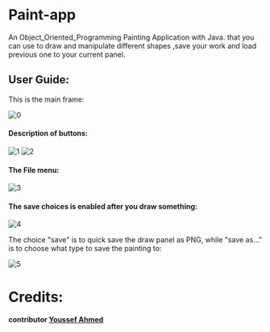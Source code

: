 # Paint-app 
An Object_Oriented_Programming Painting Application with Java. that you can use to draw and manipulate different shapes 
,save your work and load previous one to your current panel.

## User Guide: 
This is the main frame: 

![0](https://user-images.githubusercontent.com/16628980/30483445-3e84ab6e-9a27-11e7-9281-17b82dd3c34c.JPG)

####	Description of buttons: 

![1](https://user-images.githubusercontent.com/16628980/30483210-5a605f96-9a26-11e7-8929-02f8e33be729.JPG)
![2](https://user-images.githubusercontent.com/16628980/30483211-5a6daade-9a26-11e7-993f-086bd383caf3.JPG)

#### The File menu: 

![3](https://user-images.githubusercontent.com/16628980/30483442-3e66a33a-9a27-11e7-9cc6-4e5556280174.JPG)

#### The save choices is enabled after you draw something: 

![4](https://user-images.githubusercontent.com/16628980/30483443-3e6b68b6-9a27-11e7-8d70-e418dfb2d62d.JPG)

The choice "save" is to quick save the draw panel as PNG, while "save as..." is 
to choose what type to save the painting to:

![5](https://user-images.githubusercontent.com/16628980/30483444-3e78dbae-9a27-11e7-80a6-d3125b542248.JPG)


# Credits:
#### contributor [Youssef Ahmed](https://github.com/youssef-ahmed)
